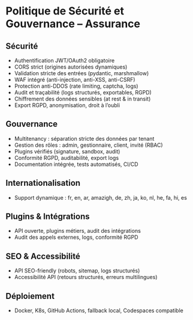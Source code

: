 # Politique de Sécurité et Gouvernance – Assurance

## Sécurité
- Authentification JWT/OAuth2 obligatoire
- CORS strict (origines autorisées dynamiques)
- Validation stricte des entrées (pydantic, marshmallow)
- WAF intégré (anti-injection, anti-XSS, anti-CSRF)
- Protection anti-DDOS (rate limiting, captcha, logs)
- Audit et traçabilité (logs structurés, exportables, RGPD)
- Chiffrement des données sensibles (at rest & in transit)
- Export RGPD, anonymisation, droit à l’oubli

## Gouvernance
- Multitenancy : séparation stricte des données par tenant
- Gestion des rôles : admin, gestionnaire, client, invité (RBAC)
- Plugins vérifiés (signature, sandbox, audit)
- Conformité RGPD, auditabilité, export logs
- Documentation intégrée, tests automatisés, CI/CD

## Internationalisation
- Support dynamique : fr, en, ar, amazigh, de, zh, ja, ko, nl, he, fa, hi, es

## Plugins & Intégrations
- API ouverte, plugins métiers, audit des intégrations
- Audit des appels externes, logs, conformité RGPD

## SEO & Accessibilité
- API SEO-friendly (robots, sitemap, logs structurés)
- Accessibilité API (retours structurés, erreurs multilingues)

## Déploiement
- Docker, K8s, GitHub Actions, fallback local, Codespaces compatible
